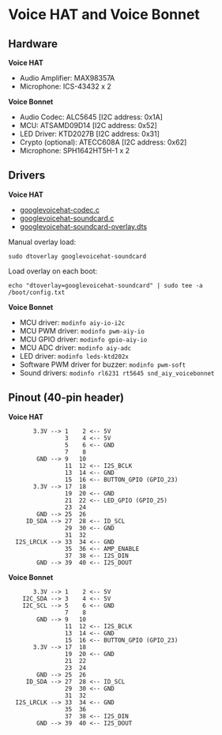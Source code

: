 # Voice HAT and Voice Bonnet

## Hardware

**Voice HAT**

* Audio Amplifier: MAX98357A
* Microphone: ICS-43432 x 2

**Voice Bonnet**

* Audio Codec: ALC5645 [I2C address: 0x1A]
* MCU: ATSAMD09D14 [I2C address: 0x52]
* LED Driver: KTD2027B [I2C address: 0x31]
* Crypto (optional): ATECC608A [I2C address: 0x62]
* Microphone: SPH1642HT5H-1 x 2

## Drivers

**Voice HAT**

* [googlevoicehat-codec.c](https://github.com/raspberrypi/linux/blob/rpi-4.14.y/sound/soc/bcm/googlevoicehat-codec.c)
* [googlevoicehat-soundcard.c](https://github.com/raspberrypi/linux/blob/rpi-4.14.y/sound/soc/bcm/googlevoicehat-soundcard.c)
* [googlevoicehat-soundcard-overlay.dts](https://github.com/raspberrypi/linux/blob/rpi-4.14.y/arch/arm/boot/dts/overlays/googlevoicehat-soundcard-overlay.dts)

Manual overlay load:
```
sudo dtoverlay googlevoicehat-soundcard
```

Load overlay on each boot:
```
echo "dtoverlay=googlevoicehat-soundcard" | sudo tee -a /boot/config.txt
```

**Voice Bonnet**

* MCU driver: `modinfo aiy-io-i2c`
* MCU PWM driver: `modinfo pwm-aiy-io`
* MCU GPIO driver: `modinfo gpio-aiy-io`
* MCU ADC driver: `modinfo aiy-adc`
* LED driver: `modinfo leds-ktd202x`
* Software PWM driver for buzzer: `modinfo pwm-soft`
* Sound drivers: `modinfo rl6231 rt5645 snd_aiy_voicebonnet`

## Pinout (40-pin header)

**Voice HAT**
```
       3.3V --> 1    2 <-- 5V
                3    4 <-- 5V
                5    6 <-- GND
                7    8
        GND --> 9   10
                11  12 <-- I2S_BCLK
                13  14 <-- GND
                15  16 <-- BUTTON_GPIO (GPIO_23)
       3.3V --> 17  18
                19  20 <-- GND
                21  22 <-- LED_GPIO (GPIO_25)
                23  24
        GND --> 25  26
     ID_SDA --> 27  28 <-- ID_SCL
                29  30 <-- GND
                31  32
  I2S_LRCLK --> 33  34 <-- GND
                35  36 <-- AMP_ENABLE
                37  38 <-- I2S_DIN
        GND --> 39  40 <-- I2S_DOUT
```

**Voice Bonnet**
```
       3.3V --> 1    2 <-- 5V
    I2C_SDA --> 3    4 <-- 5V
    I2C_SCL --> 5    6 <-- GND
                7    8
        GND --> 9   10
                11  12 <-- I2S_BCLK
                13  14 <-- GND
                15  16 <-- BUTTON_GPIO (GPIO_23)
       3.3V --> 17  18
                19  20 <-- GND
                21  22
                23  24
        GND --> 25  26
     ID_SDA --> 27  28 <-- ID_SCL
                29  30 <-- GND
                31  32
  I2S_LRCLK --> 33  34 <-- GND
                35  36
                37  38 <-- I2S_DIN
        GND --> 39  40 <-- I2S_DOUT
```

